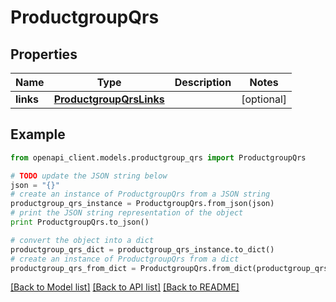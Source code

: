 # ProductgroupQrs


## Properties
Name | Type | Description | Notes
------------ | ------------- | ------------- | -------------
**links** | [**ProductgroupQrsLinks**](ProductgroupQrsLinks.md) |  | [optional] 

## Example

```python
from openapi_client.models.productgroup_qrs import ProductgroupQrs

# TODO update the JSON string below
json = "{}"
# create an instance of ProductgroupQrs from a JSON string
productgroup_qrs_instance = ProductgroupQrs.from_json(json)
# print the JSON string representation of the object
print ProductgroupQrs.to_json()

# convert the object into a dict
productgroup_qrs_dict = productgroup_qrs_instance.to_dict()
# create an instance of ProductgroupQrs from a dict
productgroup_qrs_from_dict = ProductgroupQrs.from_dict(productgroup_qrs_dict)
```
[[Back to Model list]](../README.md#documentation-for-models) [[Back to API list]](../README.md#documentation-for-api-endpoints) [[Back to README]](../README.md)


